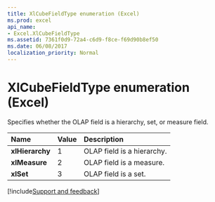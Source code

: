 ```yaml
---
title: XlCubeFieldType enumeration (Excel)
ms.prod: excel
api_name:
- Excel.XlCubeFieldType
ms.assetid: 7361f0d9-72a4-c6d9-f8ce-f69d90b8ef50
ms.date: 06/08/2017
localization_priority: Normal
---
```



# XlCubeFieldType enumeration (Excel)

Specifies whether the OLAP field is a hierarchy, set, or measure field.



|Name|Value|Description|
|:-----|:-----|:-----|
| **xlHierarchy**|1|OLAP field is a hierarchy.|
| **xlMeasure**|2|OLAP field is a measure.|
| **xlSet**|3|OLAP field is a set.|

[!include[Support and feedback](~/includes/feedback-boilerplate.md)]